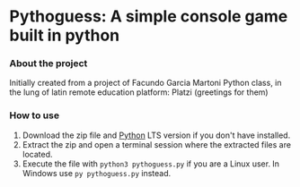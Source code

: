 # Pythoguess: A simple console game built in python

### About the project
Initially created from a project of Facundo Garcia Martoni Python class, in the lung of latin remote education platform: Platzi (greetings for them)

### How to use
1. Download the zip file and [Python](https://www.python.org/) LTS version if you don't have installed.
2. Extract the zip and open a terminal session where the extracted files are located.
3. Execute the file with `python3 pythoguess.py` if you are a Linux user. In Windows use `py pythoguess.py` instead.
